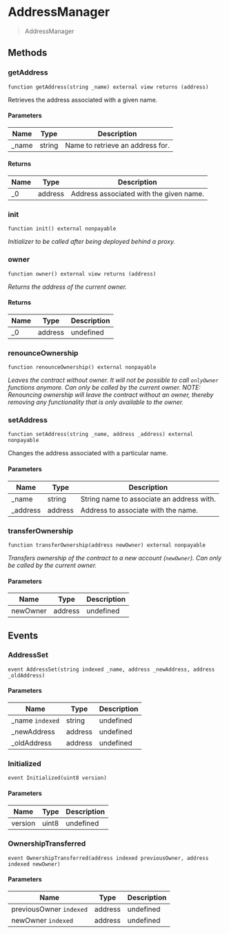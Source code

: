 # AddressManager

> AddressManager

## Methods

### getAddress

```solidity
function getAddress(string _name) external view returns (address)
```

Retrieves the address associated with a given name.

#### Parameters

| Name   | Type   | Description                      |
| ------ | ------ | -------------------------------- |
| \_name | string | Name to retrieve an address for. |

#### Returns

| Name | Type    | Description                             |
| ---- | ------- | --------------------------------------- |
| \_0  | address | Address associated with the given name. |

### init

```solidity
function init() external nonpayable
```

_Initializer to be called after being deployed behind a proxy._

### owner

```solidity
function owner() external view returns (address)
```

_Returns the address of the current owner._

#### Returns

| Name | Type    | Description |
| ---- | ------- | ----------- |
| \_0  | address | undefined   |

### renounceOwnership

```solidity
function renounceOwnership() external nonpayable
```

_Leaves the contract without owner. It will not be possible to call `onlyOwner` functions anymore. Can only be called by the current owner. NOTE: Renouncing ownership will leave the contract without an owner, thereby removing any functionality that is only available to the owner._

### setAddress

```solidity
function setAddress(string _name, address _address) external nonpayable
```

Changes the address associated with a particular name.

#### Parameters

| Name      | Type    | Description                               |
| --------- | ------- | ----------------------------------------- |
| \_name    | string  | String name to associate an address with. |
| \_address | address | Address to associate with the name.       |

### transferOwnership

```solidity
function transferOwnership(address newOwner) external nonpayable
```

_Transfers ownership of the contract to a new account (`newOwner`). Can only be called by the current owner._

#### Parameters

| Name     | Type    | Description |
| -------- | ------- | ----------- |
| newOwner | address | undefined   |

## Events

### AddressSet

```solidity
event AddressSet(string indexed _name, address _newAddress, address _oldAddress)
```

#### Parameters

| Name             | Type    | Description |
| ---------------- | ------- | ----------- |
| \_name `indexed` | string  | undefined   |
| \_newAddress     | address | undefined   |
| \_oldAddress     | address | undefined   |

### Initialized

```solidity
event Initialized(uint8 version)
```

#### Parameters

| Name    | Type  | Description |
| ------- | ----- | ----------- |
| version | uint8 | undefined   |

### OwnershipTransferred

```solidity
event OwnershipTransferred(address indexed previousOwner, address indexed newOwner)
```

#### Parameters

| Name                    | Type    | Description |
| ----------------------- | ------- | ----------- |
| previousOwner `indexed` | address | undefined   |
| newOwner `indexed`      | address | undefined   |
